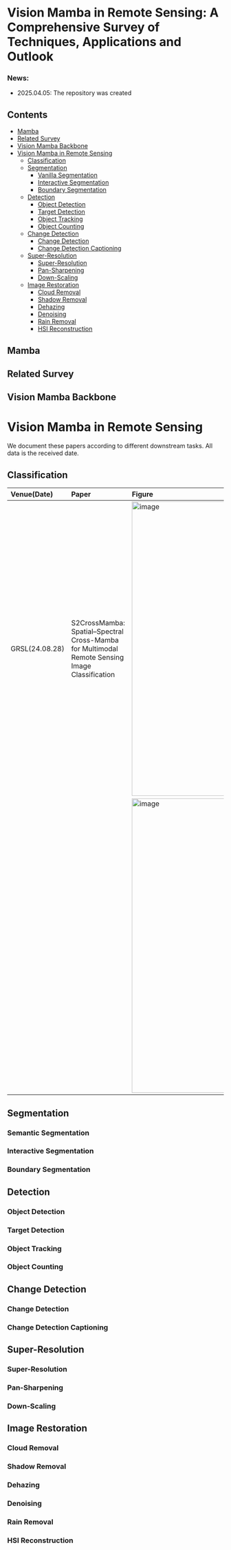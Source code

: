# Vision Mamba in Remote Sensing: A Comprehensive Survey of Techniques, Applications and Outlook


### News:
- 2025.04.05: The repository was created



## Contents
- [Mamba](#mamba)
- [Related Survey](#related-survey)
- [Vision Mamba Backbone](#vision-mamba-backbone)
- [Vision Mamba in Remote Sensing](#vision-mamba-in-remote-sensing)
  - [Classification](#classification)
  - [Segmentation](#segmentation)
    - [Vanilla Segmentation](#semantic-segmentation)
    - [Interactive Segmentation](#interactive-segmentation)
    - [Boundary Segmentation](#boundary-segmentation)
  - [Detection](detection)
    - [Object Detection](#object-detection)
    - [Target Detection](#target-detection)
    - [Object Tracking](#object-tracking)
    - [Object Counting](#object-counting)
  - [Change Detection](#change-detection)
    - [Change Detection](#change-detection)
    - [Change Detection Captioning](change-detection-captioning)
  - [Super-Resolution](#super-resolution)
    - [Super-Resolution](#super-resolution)
    - [Pan-Sharpening](#pan-sharpening)
    - [Down-Scaling](#down-scaling)
  - [Image Restoration](#image-restoration)
    - [Cloud Removal](#cloud-removal)
    - [Shadow Removal](#shadow-removal)
    - [Dehazing](#dehazing)
    - [Denoising](#denoising)
    - [Rain Removal](#rain-removal)
    - [HSI Reconstruction](#hsi-reconstruction)

## Mamba


## Related Survey

## Vision Mamba Backbone

# Vision Mamba in Remote Sensing
We document these papers according to different downstream tasks. All data is the received date.


## Classification
| Venue(Date)| Paper | Figure    | Link | Code         |
| :--------  | :---- | :-------- | :--- | :----------- |
| GRSL(24.08.28)| S2CrossMamba: Spatial–Spectral Cross-Mamba for Multimodal Remote Sensing Image Classification|<img width="684" alt="image" src="asset/5.png"> |[Link](https://ieeexplore.ieee.org/abstract/document/10738515)|[Code](https://github.com/HyperSystemAndImageProc/S2CrossMamba)|
|| |<img width="684" alt="image" src="asset/">|[Link]|[Code]|



## Segmentation

### Semantic Segmentation

### Interactive Segmentation

### Boundary Segmentation





## Detection

### Object Detection

### Target Detection

### Object Tracking

### Object Counting



## Change Detection

### Change Detection 

### Change Detection Captioning





## Super-Resolution

### Super-Resolution

### Pan-Sharpening

### Down-Scaling




## Image Restoration

### Cloud Removal

### Shadow Removal

### Dehazing

### Denoising

### Rain Removal

### HSI Reconstruction














